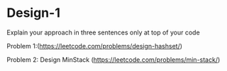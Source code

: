 # Design-1 
Explain your approach in three sentences only at top of your code


Problem 1:(https://leetcode.com/problems/design-hashset/)


Problem 2:
Design MinStack (https://leetcode.com/problems/min-stack/)

